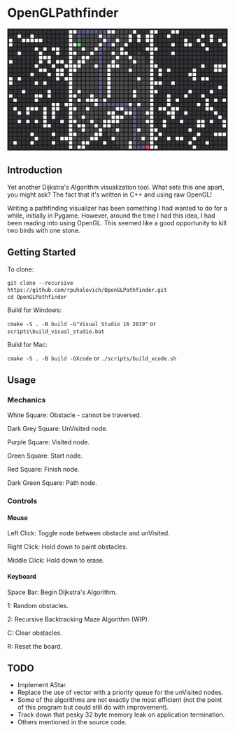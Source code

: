 # OpenGLPathfinder

![](res/demoImage.png)

## Introduction

Yet another Dijkstra's Algorithm visualization tool. What sets this one apart, you might ask? The fact that it's written in C++ and using raw OpenGL!

Writing a pathfinding visualizer has been something I had wanted to do for a while, initially in Pygame. However, around the time I had this idea, I had been reading into using OpenGL. This seemed like a good opportunity to kill two birds with one stone.

## Getting Started
To clone:

```
git clone --recursive https://github.com/rpuhalovich/OpenGLPathfinder.git
cd OpenGLPathfinder
```

Build for Windows:

```cmake -S . -B build -G"Visual Studio 16 2019"``` or ```scripts\build_visual_studio.bat```

Build for Mac:

```cmake -S . -B build -GXcode``` or ```./scripts/build_xcode.sh```

## Usage

### Mechanics

White Square: Obstacle - cannot be traversed.

Dark Grey Square: UnVisited node.

Purple Square: Visited node.

Green Square: Start node.

Red Square: Finish node.

Dark Green Square: Path node.

### Controls
#### Mouse
Left Click: Toggle node between obstacle and unVisited.

Right Click: Hold down to paint obstacles.

Middle Click: Hold down to erase.

#### Keyboard
Space Bar: Begin Dijkstra's Algorithm.

1: Random obstacles.

2: Recursive Backtracking Maze Algorithm (WIP).

C: Clear obstacles.

R: Reset the board.

## TODO

- Implement AStar.
- Replace the use of vector with a priority queue for the unVisited nodes.
- Some of the algorithms are not exactly the most efficient (not the point of this program but could still do with improvement). 
- Track down that pesky 32 byte memory leak on application termination.
- Others mentioned in the source code.
